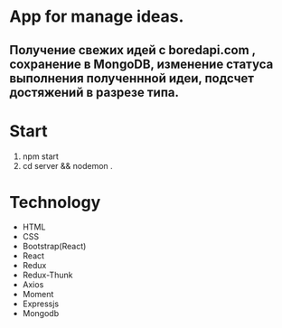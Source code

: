 # App for manage ideas.
## Получение свежих идей с boredapi.com , сохранение в MongoDB, изменение статуса выполнения полученнной идеи, подсчет достяжений в разрезе типа. 

# Start 
1. npm start
2. cd server && nodemon .

# Technology
- HTML
- CSS
- Bootstrap(React)
- React
- Redux
- Redux-Thunk
- Axios
- Moment
- Expressjs
- Mongodb
